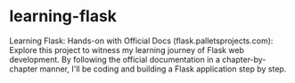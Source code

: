 # learning-flask
Learning Flask: Hands-on with Official Docs (flask.palletsprojects.com): Explore this project to witness my learning journey of Flask web development. By following the official documentation in a chapter-by-chapter manner, I'll be coding and building a Flask application step by step.
